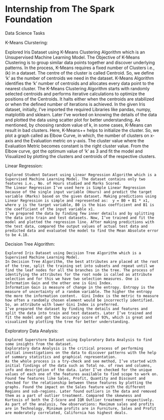 # Internship from The Spark Foundation
Data Science Tasks

K-Means Clurstering:

  Explored Iris Dataset using K-Means Clustering Algorithm which is an Unsupervised Machine Learning Model.
  The Objective of K-Means Clustering is to group similar data points together and discover underlying patterns. In the process, K-Means requires a fixed number of Clusters i.e., (k) in a dataset. The centre of the cluster is called Centroid. So, we define ‘k’ as the number of centroids we need in the dataset. K-Means Algorithm identifies the ‘k’ number of centroids and allocates every data point to the nearest cluster.
  The K-Means Clustering Algorithm starts with randomly selected centroids and performs iterative calculations to optimize the positions of the Centroids. It halts either when the centroids are stabilized or when the defined number of iterations is achieved.
  In the given Iris dataset, initially, I’ve imported the required Libraries like pandas, numpy, matplotlib and sklearn. Later I’ve worked on knowing the details of the data and plotted the data using scatter plot for better understanding. 
  As mentioned, by choosing random value of k, in some cases, K-Means can result in bad clusters. Here, K-Means++ helps to initialize the cluster. So, we plot a graph called as Elbow Curve, in which, the number of clusters on x-axis and the Evaluation metric on y-axis. The cluster value where the Evaluation Metric becomes constant is the right cluster value. 
	From the Elbow curve, got the optimum value of ‘k’ as 3 and fit the model and Visualized by plotting the clusters and centroids of the respective clusters.


Linear Regression:

	Explored Student Dataset using Linear Regression Algorithm which is a Supervised Machine Learning Model. The dataset contains only two features i.e., No. of Hours studied and Marks Scored.
	The Linear Regression I’ve used here is Simple Linear Regression because of the single input variable (Hours) and predict the target variable (Marks) based on the given dataset. Making predictions using Linear Regression is simple and represented as:  y = B0 + B1 * x1, where y is the target variable, B0 is the bias coefficient and B1 is the coefficient of the input variable x1.
	I’ve prepared the data by finding few inner details and by splitting the data into train and test datasets. Now, I’ve trained and fit the model and plotted the regression line. After making predictions with the test data, compared the output values of actual test data and predicted data and evaluated the model to find the Mean Absolute error to be 4.18. 


Decision Tree Algorithm:

	Explored Iris Dataset using Decision Tree Algorithm which is a Supervised Machine Learning Model.
	In Decision Tree Algorithm, the best attributes are placed at the root of the tree, split the training set into subsets and repeat until we find the leaf nodes for all the branches in the tree. The process of identifying the attributes for the root node is called as attribute selection and for this we have two selection measures. One is Information Gain and the other one is Gini Index.
	Information Gain is measure of change in the entropy. Entropy is the measure of uncertainty of a random variable. The higher the entropy the more the information content.  Gini Index is the metric to measure how often a randomly chosen element would be incorrectly identified. So, an attribute with lower Gini Index is preferred. 
	I’ve prepared the dataset by finding the details and features and split the data into train and test datasets. Later I’ve trained and fit the model and got the accuracy score of 93%, which is great and visualized by plotting the tree for better understanding.


Exploratory Data Analysis:

	Explored Superstore Dataset using Exploratory Data Analysis to find some insights from the dataset.
	Exploratory data Analysis is the critical process of performing initial investigations on the data to discover patterns with the help of summary statistics and graphical representation.
	As the whole process is a try-check and see method, I’ve started with initial findings of the data such as Total no. of rows and columns, info and description of the data. Later I’ve checked for the unique values of each one of the features available to find scope to work on. Found few features like Sales, Profit, Quantity and Discount and checked for the relationship between these features by plotting the graphs. Found the impact on the Sales feature with the different Regions and sub-regions. Later found outliers in the data and removed them as a part of outlier treatment. Compared the skewness and Kurtosis of both the Z-Score and IQR Outlier treatment respectively. As part of the analysis, few observations: Maximum sales and profits are in Technology, Minimum profits are in Furniture, Sales and Profit are moderately correlated, California has highest deals. 
